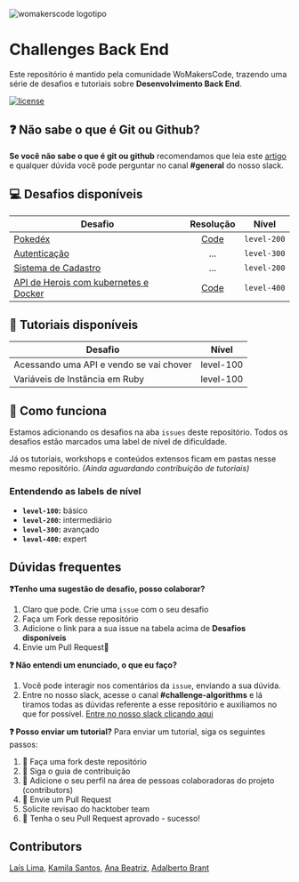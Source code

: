 
![womakerscode logotipo](https://user-images.githubusercontent.com/42419543/80852261-a20d7880-8bfd-11ea-9115-e87369aa4b21.png)

# Challenges Back End
Este repositório é mantido pela comunidade WoMakersCode, trazendo uma série de desafios e tutoriais sobre **Desenvolvimento Back End**.


[![license](https://img.shields.io/github/license/womakerscode/challenges-back-end.svg)](/license)

## :question: Não sabe o que é Git ou Github?
**Se você não sabe o que é git ou github** recomendamos que leia este [artigo](https://tableless.com.br/tudo-que-voce-queria-saber-sobre-git-e-github-mas-tinha-vergonha-de-perguntar/) e qualquer dúvida você pode perguntar no canal **#general** do nosso slack.

## :computer: Desafios disponíveis

| Desafio | Resolução | Nível    
| ------------- |:-------------:|:-------------:|
| [Pokedéx](https://github.com/WoMakersCode/challenges-back-end/issues/1)  | [Code](https://github.com/anabneri/Pokedex) |`level-200`| 
| [Autenticação](https://github.com/WoMakersCode/challenges-back-end/issues/2) |... |`level-300`| 
| [Sistema de Cadastro](https://github.com/WoMakersCode/challenges-back-end/issues/3) |... |`level-200`|
| [API de Herois com kubernetes e Docker](https://github.com/WoMakersCode/challenges-back-end/issues/7) |[Code](https://github.com/anabneri/kubernetes-marathon)  |`level-400`| 

## :closed_book: Tutoriais disponíveis

| Desafio | Nível |
| ------------- |:-------------:|
| Acessando uma API e vendo se vai chover | level-100 |
| Variáveis de Instância em Ruby | level-100 |

## :thinking: Como funciona
Estamos adicionando os desafios na aba `issues` deste repositório. Todos os desafios estão marcados uma label de nível de dificuldade.

Já os tutoriais, workshops e conteúdos extensos ficam em pastas nesse mesmo repositório.
*(Ainda aguardando contribuição de tutoriais)*

### Entendendo as labels de nível
* **`level-100`:** básico
* **`level-200`:** intermediário
* **`level-300`:** avançado
* **`level-400`:** expert

## Dúvidas frequentes
**:question:Tenho uma sugestão de desafio, posso colaborar?**
1. Claro que pode. Crie uma `issue` com o seu desafio
2. Faça um Fork desse repositório
3. Adicione o link para a sua issue na tabela acima de **Desafios disponíveis**
4. Envie um Pull Request:tada:

**:question: Não entendi um enunciado, o que eu faço?**

1. Você pode interagir nos comentários da `issue`, enviando a sua dúvida.
2. Entre no nosso slack, acesse o canal **#challenge-algorithms** e lá tiramos todas as dúvidas referente a esse repositório e auxiliamos no que for possível. [Entre no nosso slack clicando aqui](https://app.slack.com/client/TCPDKMM4Z/CCQ5XKXPX)

**:question: Posso enviar um tutorial?**
Para enviar um tutorial, siga os seguintes passos:
1. :fork_and_knife: Faça uma fork deste repositório
2. :hammer: Siga o guia de contribuição
3. :busts_in_silhouette: Adicione o seu perfil na área de pessoas colaboradoras do projeto (contributors)
4. :wrench: Envie um Pull Request
5. Solicite revisao do hacktober team
6. :tada: Tenha o seu Pull Request aprovado - sucesso!

## Contributors
[Laís Lima](https://twitter.com/laislima_dev), [Kamila Santos](https://twitter.com/kamilah_santos), [Ana Beatriz](https://twitter.com/anabneri), [Adalberto Brant](https://twitter.com/AdalbertoBrant)

